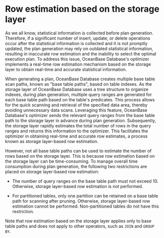 # Row estimation based on the storage layer

As we all know, statistical information is collected before plan generation. Therefore, if a significant number of insert, update, or delete operations occur after the statistical information is collected and it is not promptly updated, the plan generation may rely on outdated statistical information, resulting in inaccurate row estimation and the inability to select the optimal execution plan. To address this issue, OceanBase Database's optimizer implements a real-time row estimation mechanism based on the storage layer to obtain real-time and accurate statistical information.

When generating a plan, OceanBase Database creates multiple base table scan paths, known as "base table paths", based on table indexes. As the storage layer of OceanBase Database uses a tree structure to organize indexes, during plan generation, multiple query ranges are generated for each base table path based on the table's predicates. This process allows for the quick scanning and retrieval of the specified data area, thereby avoiding unnecessary data scans. Leveraging this feature, OceanBase Database's optimizer sends the relevant query ranges from the base table path to the storage layer in advance during plan generation. Subsequently, the storage layer rapidly estimates the total number of rows in the query ranges and returns this information to the optimizer. This facilitates the optimizer in obtaining real-time and accurate row estimates, a process known as storage layer-based row estimation.

However, not all base table paths can be used to estimate the number of rows based on the storage layer. This is because row estimation based on the storage layer can be time-consuming. To manage overall time consumption during plan generation, the following two restrictions are placed on storage layer-based row estimation:

* The number of query ranges on the base table path must not exceed 10. Otherwise, storage layer-based row estimation is not performed.

* For partitioned tables, only one partition can be retained on a base table path for scanning after pruning. Otherwise, storage layer-based row estimation cannot be performed. Non-partitioned tables do not have this restriction.

Note that row estimation based on the storage layer applies only to base table paths and does not apply to other operators, such as `JOIN` and `GROUP BY`.